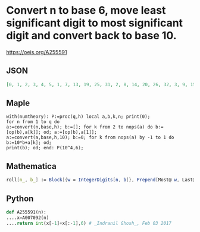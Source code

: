 # Convert n to base 6, move least significant digit to most significant digit and convert back to base 10\.
https://oeis.org/A255591
## JSON
```JSON
[0, 1, 2, 3, 4, 5, 1, 7, 13, 19, 25, 31, 2, 8, 14, 20, 26, 32, 3, 9, 15, 21, 27, 33, 4, 10, 16, 22, 28, 34, 5, 11, 17, 23, 29, 35, 6, 42, 78, 114, 150, 186, 7, 43, 79, 115, 151, 187, 8, 44, 80, 116, 152, 188, 9, 45, 81, 117, 153, 189, 10, 46, 82, 118, 154, 190, 11]
```
## Maple
```Maple
with(numtheory): P:=proc(q,h) local a,b,k,n; print(0);
for n from 1 to q do
a:=convert(n,base,h); b:=[]; for k from 2 to nops(a) do b:=[op(b),a[k]]; od; a:=[op(b),a[1]];
a:=convert(a,base,h,10); b:=0; for k from nops(a) by -1 to 1 do b:=10*b+a[k]; od;
print(b); od; end: P(10^4,6);
```
## Mathematica
```Mathematica
roll[n_, b_] := Block[{w = IntegerDigits[n, b]}, Prepend[Most@ w, Last@ w]]; b = 6; FromDigits[#, b] & /@ (roll[#, b] & /@ Range[0, 66]) (* _Michael De Vlieger_, Mar 04 2015 *)
```
## Python
```Python
def A255591(n):
....x=A007092(n)
....return int(x[-1]+x[:-1],6) # _Indranil Ghosh_, Feb 03 2017
```

